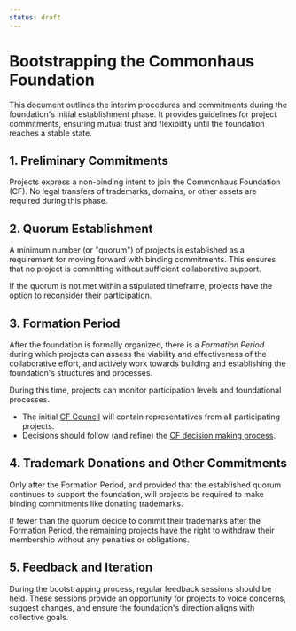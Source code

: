 ```yaml
---
status: draft
---
```

# Bootstrapping the Commonhaus Foundation

This document outlines the interim procedures and commitments during the foundation's initial establishment phase. It provides guidelines for project commitments, ensuring mutual trust and flexibility until the foundation reaches a stable state.

[cfc]: GOVERNANCE.md#commonhaus-foundation-council "Commonhaus Foundation Council"
[cc-dm]: GOVERNANCE.md#decision-making-and-voting

## 1. Preliminary Commitments

Projects express a non-binding intent to join the Commonhaus Foundation (CF).
No legal transfers of trademarks, domains, or other assets are required during this phase.

## 2. Quorum Establishment

A minimum number (or "quorum") of projects is established as a requirement for moving forward with binding commitments. This ensures that no project is committing without sufficient collaborative support.

If the quorum is not met within a stipulated timeframe, projects have the option to reconsider their participation.

## 3. Formation Period

After the foundation is formally organized, there is a *Formation Period* during which projects can assess the viability and effectiveness of the collaborative effort, and actively work towards building and establishing the foundation's structures and processes.

During this time, projects can monitor participation levels and foundational processes.

- The initial [CF Council][cfc] will contain representatives from all participating projects.
- Decisions should follow (and refine) the [CF decision making process][cc-dm].

## 4. Trademark Donations and Other Commitments

Only after the Formation Period, and provided that the established quorum continues to support the foundation, will projects be required to make binding commitments like donating trademarks.

If fewer than the quorum decide to commit their trademarks after the Formation Period, the remaining projects have the right to withdraw their membership without any penalties or obligations.

## 5. Feedback and Iteration

During the bootstrapping process, regular feedback sessions should be held. 
These sessions provide an opportunity for projects to voice concerns, suggest changes, and ensure the foundation's direction aligns with collective goals.
